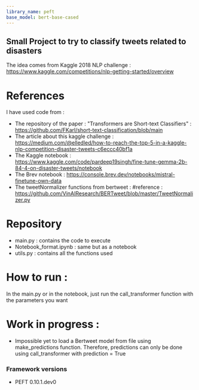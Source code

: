 ```yaml
---
library_name: peft
base_model: bert-base-cased
---
```

## Small Project to try to classify tweets related to disasters
The idea comes from Kaggle 2018 NLP challenge : https://www.kaggle.com/competitions/nlp-getting-started/overview 

# References
I have used code from :
- The repository of the paper : "Transformers are Short-text Classifiers" : https://github.com/FKarl/short-text-classification/blob/main
- The article about this kaggle challenge : https://medium.com/@elledled/how-to-reach-the-top-5-in-a-kaggle-nlp-competition-disaster-tweets-c6eccc40bf1a
- The Kaggle notebook : https://www.kaggle.com/code/pardeep19singh/fine-tune-gemma-2b-84-4-on-disaster-tweets/notebook
- The Brev notebook : https://console.brev.dev/notebooks/mistral-finetune-own-data
- The tweetNormalizer functions from bertweet : #reference : https://github.com/VinAIResearch/BERTweet/blob/master/TweetNormalizer.py

# Repository 
- main.py : contains the code to execute 
- Notebook_format.ipynb : same but as a notebook 
- utils.py : contains all the functions used

# How to run : 
In the main.py or in the notebook, just run the call_transformer function with the parameters you want

# Work in progress : 
- Impossible yet to load a Bertweet model from file using make_predictions function. Therefore, predictions can only be done using call_transformer with prediction = True


### Framework versions

- PEFT 0.10.1.dev0